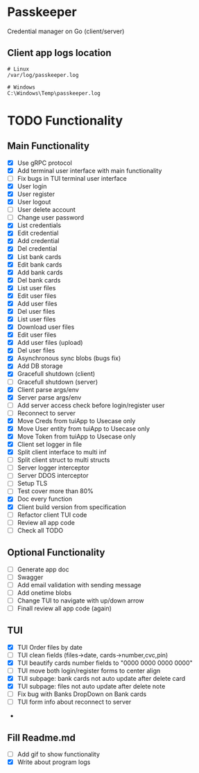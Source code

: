 # Passkeeper
Credential manager on Go (client/server)

## Client app logs location
```
# Linux
/var/log/passkeeper.log

# Windows
C:\Windows\Temp\passkeeper.log

```

# TODO Functionality
## Main Functionality
- [x] Use gRPC protocol
- [x] Add terminal user interface with main functionality
- [ ] Fix bugs in TUI terminal user interface
- [x] User login
- [x] User register
- [x] User logout
- [ ] User delete account
- [ ] Change user password
- [x] List credentials
- [x] Edit credential
- [x] Add credential
- [x] Del credential
- [x] List bank cards 
- [x] Edit bank cards
- [x] Add bank cards
- [x] Del bank cards
- [x] List user files
- [x] Edit user files
- [x] Add user files
- [x] Del user files
- [x] List user files
- [x] Download user files
- [x] Edit user files
- [x] Add user files (upload)
- [x] Del user files
- [x] Asynchronous sync blobs (bugs fix)
- [x] Add DB storage
- [x] Gracefull shutdown (client)
- [ ] Gracefull shutdown (server)
- [x] Client parse args/env
- [x] Server parse args/env
- [ ] Add server access check before login/register user
- [ ] Reconnect to server
- [x] Move Creds from tuiApp to Usecase only
- [x] Move User entity from tuiApp to Usecase only
- [x] Move Token from tuiApp to Usecase only
- [x] Client set logger in file
- [x] Split client interface to multi inf
- [ ] Split client struct to multi structs
- [ ] Server logger interceptor
- [ ] Server DDOS interceptor
- [ ] Setup TLS 
- [ ] Test cover more than 80%
- [x] Doc every function
- [x] Client build version from specification
- [ ] Refactor client TUI code
- [ ] Review all app code
- [ ] Check all TODO

## Optional Functionality
- [ ] Generate app doc
- [ ] Swagger
- [ ] Add email validation with sending message
- [ ] Add onetime blobs
- [ ] Change TUI to navigate with up/down arrow
- [ ] Finall review all app code (again)

## TUI 
- [x] TUI Order files by date
- [ ] TUI clean fields (files->date, cards->number,cvc,pin)
- [x] TUI beautify cards number fields to "0000 0000 0000 0000"
- [ ] TUI move both login/register forms to center align 
- [x] TUI subpage: bank cards not auto update after delete card
- [x] TUI subpage: files not auto update after delete note
- [ ] Fix bug with Banks DropDown on Bank cards
- [ ] TUI form info about reconnect to server
- 

## Fill Readme.md
- [ ] Add gif to show functionality
- [x] Write about program logs